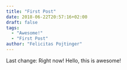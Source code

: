 ```yaml
---
title: "First Post"
date: 2018-06-22T20:57:16+02:00
draft: false
tags:
  - "Awesome!"
  - "First Post"
author: "Felicitas Pojtinger"
---
```


Last change: Right now!
Hello, this is awesome!

